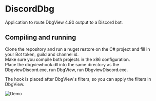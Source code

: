 # DiscordDbg
Application to route DbgView 4.90 output to a Discord bot.

## Compiling and running

Clone the repository and run a nuget restore on the C# project and fill in your Bot token, guild and channel id.  
Make sure you compile both projects in the x86 configuration.  
Place the dbgviewhook.dll into the same directory as the DbgviewDiscord.exe, run DbgView, run DbgviewDiscord.exe.  

The hook is placed after DbgView's filters, so you can apply the filters in DbgView.

![](https://i.imgur.com/86HCNQ2.png "Demo")
